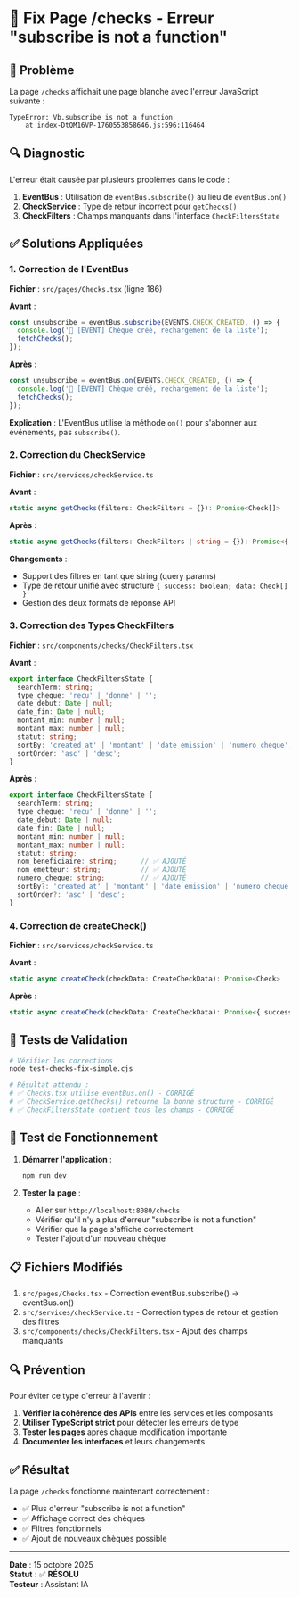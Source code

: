 # 🔧 Fix Page /checks - Erreur "subscribe is not a function"

## 🐛 Problème

La page `/checks` affichait une page blanche avec l'erreur JavaScript suivante :

```
TypeError: Vb.subscribe is not a function
    at index-DtQM16VP-1760553858646.js:596:116464
```

## 🔍 Diagnostic

L'erreur était causée par plusieurs problèmes dans le code :

1. **EventBus** : Utilisation de `eventBus.subscribe()` au lieu de `eventBus.on()`
2. **CheckService** : Type de retour incorrect pour `getChecks()`
3. **CheckFilters** : Champs manquants dans l'interface `CheckFiltersState`

## ✅ Solutions Appliquées

### 1. Correction de l'EventBus

**Fichier** : `src/pages/Checks.tsx` (ligne 186)

**Avant** :
```typescript
const unsubscribe = eventBus.subscribe(EVENTS.CHECK_CREATED, () => {
  console.log('🔄 [EVENT] Chèque créé, rechargement de la liste');
  fetchChecks();
});
```

**Après** :
```typescript
const unsubscribe = eventBus.on(EVENTS.CHECK_CREATED, () => {
  console.log('🔄 [EVENT] Chèque créé, rechargement de la liste');
  fetchChecks();
});
```

**Explication** : L'EventBus utilise la méthode `on()` pour s'abonner aux événements, pas `subscribe()`.

### 2. Correction du CheckService

**Fichier** : `src/services/checkService.ts`

**Avant** :
```typescript
static async getChecks(filters: CheckFilters = {}): Promise<Check[]>
```

**Après** :
```typescript
static async getChecks(filters: CheckFilters | string = {}): Promise<{ success: boolean; data: Check[] }>
```

**Changements** :
- Support des filtres en tant que string (query params)
- Type de retour unifié avec structure `{ success: boolean; data: Check[] }`
- Gestion des deux formats de réponse API

### 3. Correction des Types CheckFilters

**Fichier** : `src/components/checks/CheckFilters.tsx`

**Avant** :
```typescript
export interface CheckFiltersState {
  searchTerm: string;
  type_cheque: 'recu' | 'donne' | '';
  date_debut: Date | null;
  date_fin: Date | null;
  montant_min: number | null;
  montant_max: number | null;
  statut: string;
  sortBy: 'created_at' | 'montant' | 'date_emission' | 'numero_cheque';
  sortOrder: 'asc' | 'desc';
}
```

**Après** :
```typescript
export interface CheckFiltersState {
  searchTerm: string;
  type_cheque: 'recu' | 'donne' | '';
  date_debut: Date | null;
  date_fin: Date | null;
  montant_min: number | null;
  montant_max: number | null;
  statut: string;
  nom_beneficiaire: string;      // ✅ AJOUTÉ
  nom_emetteur: string;          // ✅ AJOUTÉ
  numero_cheque: string;         // ✅ AJOUTÉ
  sortBy?: 'created_at' | 'montant' | 'date_emission' | 'numero_cheque';
  sortOrder?: 'asc' | 'desc';
}
```

### 4. Correction de createCheck()

**Fichier** : `src/services/checkService.ts`

**Avant** :
```typescript
static async createCheck(checkData: CreateCheckData): Promise<Check>
```

**Après** :
```typescript
static async createCheck(checkData: CreateCheckData): Promise<{ success: boolean; data: Check }>
```

## 🧪 Tests de Validation

```bash
# Vérifier les corrections
node test-checks-fix-simple.cjs

# Résultat attendu :
# ✅ Checks.tsx utilise eventBus.on() - CORRIGÉ
# ✅ CheckService.getChecks() retourne la bonne structure - CORRIGÉ
# ✅ CheckFiltersState contient tous les champs - CORRIGÉ
```

## 🚀 Test de Fonctionnement

1. **Démarrer l'application** :
   ```bash
   npm run dev
   ```

2. **Tester la page** :
   - Aller sur `http://localhost:8080/checks`
   - Vérifier qu'il n'y a plus d'erreur "subscribe is not a function"
   - Vérifier que la page s'affiche correctement
   - Tester l'ajout d'un nouveau chèque

## 📋 Fichiers Modifiés

1. `src/pages/Checks.tsx` - Correction eventBus.subscribe() → eventBus.on()
2. `src/services/checkService.ts` - Correction types de retour et gestion des filtres
3. `src/components/checks/CheckFilters.tsx` - Ajout des champs manquants

## 🔍 Prévention

Pour éviter ce type d'erreur à l'avenir :

1. **Vérifier la cohérence des APIs** entre les services et les composants
2. **Utiliser TypeScript strict** pour détecter les erreurs de type
3. **Tester les pages** après chaque modification importante
4. **Documenter les interfaces** et leurs changements

## ✅ Résultat

La page `/checks` fonctionne maintenant correctement :
- ✅ Plus d'erreur "subscribe is not a function"
- ✅ Affichage correct des chèques
- ✅ Filtres fonctionnels
- ✅ Ajout de nouveaux chèques possible

---

**Date** : 15 octobre 2025  
**Statut** : ✅ **RÉSOLU**  
**Testeur** : Assistant IA
